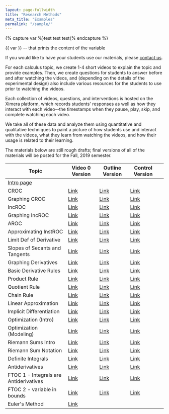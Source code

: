 ```yaml
---
layout: page-fullwidth
title: "Research Methods"
meta_title: "Examples"
permalink: "/sample/"
---
```


{% capture var %}test test test{% endcapture %}

{{ var }} -- that prints the content of the variable

If you would like to have your students use our materials, please <a href="mailto:info@calcvids.org">contact us</a>.

For each calculus topic, we create 1-4 short videos to explain the topic and provide examples. Then, we create questions for students to answer before and after watching the videos, and (depending on the details of the experimental design) also include various resources for the students to use prior to watching the videos.

Each collection of videos, questions, and interventions is hosted on the Ximera platform, which records students' responses as well as how they interact with each video--the timestamps when they pause, play, skip, and complete watching each video.

We take all of these data and analyze them using quantitative and qualitative techniques to paint a picture of how students use and interact with the videos, what they learn from watching the videos, and how their usage is related to their learning.

The materials below are still rough drafts; final versions of all of the materials will be posted for the Fall, 2019 semester.

| Topic                                                                       | Video 0 Version                                                       | Outline Version                                                       | Control Version                                                       |     |
| --------------------------------------------------------------------------- | --------------------------------------------------------------------- | --------------------------------------------------------------------- | --------------------------------------------------------------------- | --- |
| [Intro page](https://ximera.osu.edu/fall18calcvids/intro/intro/intro/name1) |                                                                       |                                                                       |                                                                       |     |
| CROC                                                                        | [Link](https://ximera.osu.edu/calcvidstest/in/v/croc/name)            | [Link](https://ximera.osu.edu/calcvidstest/in/o/croc/name)            | [Link](https://ximera.osu.edu/calcvidstest/in/c/croc/name)            |     |
| Graphing CROC                                                               | [Link](https://ximera.osu.edu/calcvidstest/in/v/graphingcroc/name)    | [Link](https://ximera.osu.edu/calcvidstest/in/o/graphingcroc/name)    | [Link](https://ximera.osu.edu/calcvidstest/in/c/graphingcroc/name)    |     |
| IncROC                                                                      | [Link](https://ximera.osu.edu/calcvidstest/in/v/incroc/name)          | [Link](https://ximera.osu.edu/calcvidstest/in/o/incroc/name)          | [Link](https://ximera.osu.edu/calcvidstest/in/c/incroc/name)          |     |
| Graphing IncROC                                                             | [Link](https://ximera.osu.edu/calcvidstest/in/v/graphingincroc/name)  | [Link](https://ximera.osu.edu/calcvidstest/in/o/graphingincroc/name)  | [Link](https://ximera.osu.edu/calcvidstest/in/c/graphingincroc/name)  |     |
| AROC                                                                        | [Link](https://ximera.osu.edu/calcvidstest/in/v/aroc/name)            | [Link](https://ximera.osu.edu/calcvidstest/in/o/aroc/name)            | [Link](https://ximera.osu.edu/calcvidstest/in/c/aroc/name)            |     |
| Approximating InstROC                                                       | [Link](https://ximera.osu.edu/calcvidstest/in/v/approxiroc/name)      | [Link](https://ximera.osu.edu/calcvidstest/in/o/approxiroc/name)      | [Link](https://ximera.osu.edu/calcvidstest/in/c/approxiroc/name)      |     |
| Limit Def of Derivative                                                     | [Link](https://ximera.osu.edu/calcvidstest/in/v/limitdef/name)        | [Link](https://ximera.osu.edu/calcvidstest/in/o/limitdef/name)        | [Link](https://ximera.osu.edu/calcvidstest/in/c/limitdef/name)        |     |
| Slopes of Secants and Tangents                                              | [Link](https://ximera.osu.edu/calcvidstest/in/v/secanttangent/name)   | [Link](https://ximera.osu.edu/calcvidstest/in/o/secanttangent/name)   | [Link](https://ximera.osu.edu/calcvidstest/in/c/secanttangent/name)   |     |
| Graphing Derivatives                                                        | [Link](https://ximera.osu.edu/calcvidstest/in/v/graphingderiv/name)   | [Link](https://ximera.osu.edu/calcvidstest/in/o/graphingderiv/name)   | [Link](https://ximera.osu.edu/calcvidstest/in/c/graphingderiv/name)   |     |
| Basic Derivative Rules                                                      | [Link](https://ximera.osu.edu/calcvidstest/in/v/basicderivrules/name) | [Link](https://ximera.osu.edu/calcvidstest/in/o/basicderivrules/name) | [Link](https://ximera.osu.edu/calcvidstest/in/c/basicderivrules/name) |     |
| Product Rule                                                                | [Link](https://ximera.osu.edu/calcvidstest/in/v/product/name)         | [Link](https://ximera.osu.edu/calcvidstest/in/o/product/name)         | [Link](https://ximera.osu.edu/calcvidstest/in/c/product/name)         |     |
| Quotient Rule                                                               | [Link](https://ximera.osu.edu/calcvidstest/in/v/quotient/name)        | [Link](https://ximera.osu.edu/calcvidstest/in/o/quotient/name)        | [Link](https://ximera.osu.edu/calcvidstest/in/c/quotient/name)        |     |
| Chain Rule                                                                  | [Link](https://ximera.osu.edu/calcvidstest/in/v/chain/name)           | [Link](https://ximera.osu.edu/calcvidstest/in/o/chain/name)           | [Link](https://ximera.osu.edu/calcvidstest/in/c/chain/name)           |     |
| Linear Approximation                                                        | [Link](https://ximera.osu.edu/calcvidstest/in/v/linapprox/name)       | [Link](https://ximera.osu.edu/calcvidstest/in/o/linapprox/name)       | [Link](https://ximera.osu.edu/calcvidstest/in/c/linapprox/name)       |     |
| Implicit Differentiation                                                    | [Link](https://ximera.osu.edu/calcvidstest/in/v/implicit/name)        | [Link](https://ximera.osu.edu/calcvidstest/in/o/implicit/name)        | [Link](https://ximera.osu.edu/calcvidstest/in/c/implicit/name)        |     |
| Optimization (Intro)                                                        | [Link](https://ximera.osu.edu/calcvidstest/in/v/optintro/name)        | [Link](https://ximera.osu.edu/calcvidstest/in/o/optintro/name)        | [Link](https://ximera.osu.edu/calcvidstest/in/c/optintro/name)        |     |
| Optimization (Modeling)                                                     | [Link](https://ximera.osu.edu/calcvidstest/in/v/optmodel/name)        | [Link](https://ximera.osu.edu/calcvidstest/in/o/optmodel/name)        | [Link](https://ximera.osu.edu/calcvidstest/in/c/optmodel/name)        |     |
| Riemann Sums Intro                                                          | [Link](https://ximera.osu.edu/calcvidstest/in/v/rsintro/name)         | [Link](https://ximera.osu.edu/calcvidstest/in/o/rsintro/name)         | [Link](https://ximera.osu.edu/calcvidstest/in/c/rsintro/name)         |     |
| Riemann Sum Notation                                                        | [Link](https://ximera.osu.edu/calcvidstest/in/v/rsnotation/name)      | [Link](https://ximera.osu.edu/calcvidstest/in/o/rsnotation/name)      | [Link](https://ximera.osu.edu/calcvidstest/in/c/rsnotation/name)      |     |
| Definite Integrals                                                          | [Link](https://ximera.osu.edu/calcvidstest/in/v/defint/name)          | [Link](https://ximera.osu.edu/calcvidstest/in/o/defint/name)          | [Link](https://ximera.osu.edu/calcvidstest/in/c/defint/name)          |     |
| Antiderivatives                                                             | [Link](https://ximera.osu.edu/calcvidstest/in/v/antideriv/name)       | [Link](https://ximera.osu.edu/calcvidstest/in/o/antideriv/name)       | [Link](https://ximera.osu.edu/calcvidstest/in/c/antideriv/name)       |     |
| FTOC 1 - Integrals are Antiderivatives                                      | [Link](https://ximera.osu.edu/calcvidstest/in/v/ftoc1/name)           | [Link](https://ximera.osu.edu/calcvidstest/in/o/ftoc1/name)           | [Link](https://ximera.osu.edu/calcvidstest/in/c/ftoc1/name)           |     |
| FTOC 2 - variable in bounds                                                 | [Link](https://ximera.osu.edu/calcvidstest/in/v/ftoc2/name)           | [Link](https://ximera.osu.edu/calcvidstest/in/o/ftoc2/name)           | [Link](https://ximera.osu.edu/calcvidstest/in/c/ftoc2/name)           |     |
| Euler's Method                                                              | [Link](https://ximera.osu.edu/fall18calcvids/euler/euler)             |                                                                       |                                                                       |     |

<!--* [Constant Rate of Change](https://ximera.osu.edu/calcvids/sample/croc)-->
<!--* [Approximating Instantaneous Rates of Change](https://ximera.osu.edu/calcvids/sample/arociroc)-->
<!--* [Graphing Derivatives](https://ximera.osu.edu/calcvids/sample/graphderiv)-->
<!--* [Basic Derivative Rules](https://ximera.osu.edu/calcvids/sample/derivrules)-->
<!--* The Chain Rule (Under revision)-->
<!--* [Optimization](https://ximera.osu.edu/calcvids/sample/opt)-->
<!--* [Integrals from Riemann Sums](https://ximera.osu.edu/calcvids/sample/rs)-->
<!--* [Antiderivatives](https://ximera.osu.edu/calcvids/sample/antideriv)-->




<!--* [5: The Chain Rule](5)-->
<!--* [8: Antiderivatives](8)-->
